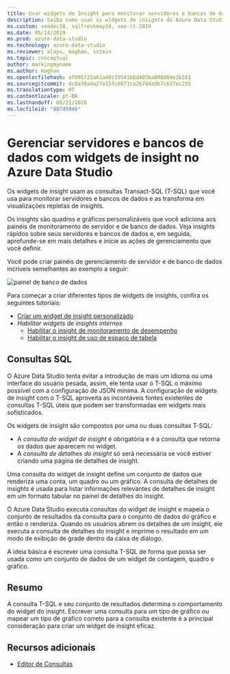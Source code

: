```yaml
---
title: Usar widgets de Insight para monitorar servidores e bancos de dados
description: Saiba como usar os widgets de insights do Azure Data Studio para transformar consultas que monitoram servidores e bancos de dados em visualizações avançadas.
ms.custom: seodec18, sqlfreshmay19, seo-lt-2019
ms.date: 05/14/2019
ms.prod: azure-data-studio
ms.technology: azure-data-studio
ms.reviewer: alayu, maghan, sstein
ms.topic: conceptual
author: markingmyname
ms.author: maghan
ms.openlocfilehash: af095f23a61a40c10541b6d403ba008d04e3b181
ms.sourcegitcommit: dc8a30a4a27e15fc6671ca2674da9b7c637ec255
ms.translationtype: HT
ms.contentlocale: pt-BR
ms.lasthandoff: 08/21/2020
ms.locfileid: "88745946"
---
```

# <a name="manage-servers-and-databases-with-insight-widgets-in-azure-data-studio"></a>Gerenciar servidores e bancos de dados com widgets de insight no Azure Data Studio

Os widgets de insight usam as consultas Transact-SQL (T-SQL) que você usa para monitorar servidores e bancos de dados e as transforma em visualizações repletas de insights.

Os insights são quadros e gráficos personalizáveis que você adiciona aos painéis de monitoramento de servidor e de banco de dados. Veja insights rápidos sobre seus servidores e bancos de dados e, em seguida, aprofunde-se em mais detalhes e inicie as ações de gerenciamento que você definir.

Você pode criar painéis de gerenciamento de servidor e de banco de dados incríveis semelhantes ao exemplo a seguir:

![painel de banco de dados](media/insight-widgets/database-dashboard.png)

Para começar a criar diferentes tipos de widgets de insights, confira os seguintes tutoriais:

- [Criar um widget de insight personalizado](tutorial-build-custom-insight-sql-server.md)
- *Habilitar widgets de insights internos*
  - [Habilitar o insight de monitoramento de desempenho](tutorial-qds-sql-server.md)
  - [Habilitar o insight de uso de espaço de tabela](tutorial-table-space-sql-server.md)

## <a name="sql-queries"></a>Consultas SQL

O Azure Data Studio tenta evitar a introdução de mais um idioma ou uma interface do usuário pesada, assim, ele tenta usar o T-SQL o máximo possível com a configuração de JSON mínima. A configuração de widgets de insight com o T-SQL aproveita as incontáveis fontes existentes de consultas T-SQL úteis que podem ser transformadas em widgets mais sofisticados.

Os widgets de insight são compostos por uma ou duas consultas T-SQL:
* A *consulta do widget de insight* é obrigatória e é a consulta que retorna os dados que aparecem no widget.
* A *consulta de detalhes do insight* só será necessária se você estiver criando uma página de detalhes de insight.

Uma consulta do widget de insight define um conjunto de dados que renderiza uma conta, um quadro ou um gráfico. A consulta de detalhes de insights é usada para listar informações relevantes de detalhes de insight em um formato tabular no painel de detalhes do insight. 

O Azure Data Studio executa consultas do widget de insight e mapeia o conjunto de resultados da consulta para o conjunto de dados do gráfico e então o renderiza. Quando os usuários abrem os detalhes de um insight, ele executa a consulta de detalhes do insight e imprime o resultado em um modo de exibição de grade dentro da caixa de diálogo.

A ideia básica é escrever uma consulta T-SQL de forma que possa ser usada como um conjunto de dados de um widget de contagem, quadro e gráfico. 

## <a name="summary"></a>Resumo

A consulta T-SQL e seu conjunto de resultados determina o comportamento do widget do insight. Escrever uma consulta para um tipo de gráfico ou mapear um tipo de gráfico correto para a consulta existente é a principal consideração para criar um widget de insight eficaz.



## <a name="additional-resources"></a>Recursos adicionais
- [Editor de Consultas](tutorial-sql-editor.md)

